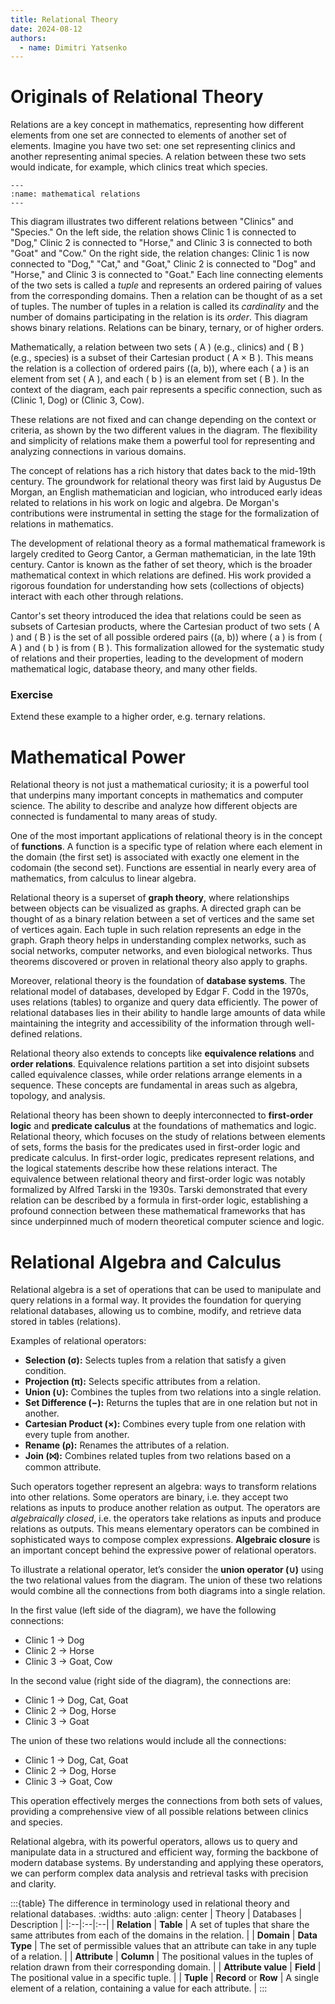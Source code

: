 ```yaml
---
title: Relational Theory
date: 2024-08-12
authors:
  - name: Dimitri Yatsenko
---
```


# Originals of  Relational Theory

Relations are a key concept in mathematics, representing how different elements from one set are connected to elements of another set of elements.
Imagine you have two set: one set representing clinics and another representing animal species.
A relation between these two sets would indicate, for example, which clinics treat which species.

```{figure} ../images/relations.png
---
:name: mathematical relations
---
```

This diagram illustrates two different relations between "Clinics" and "Species." On the left side, the relation shows Clinic 1 is connected to "Dog," Clinic 2 is connected to "Horse," and Clinic 3 is connected to both "Goat" and "Cow." On the right side, the relation changes: Clinic 1 is now connected to "Dog," "Cat," and "Goat," Clinic 2 is connected to "Dog" and "Horse," and Clinic 3 is connected to "Goat."
Each line connecting elements of the two sets is called a *tuple* and represents an ordered pairing of values from the corresponding domains.
Then a relation can be thought of as a set of tuples.
The number of tuples in a relation is called its *cardinality* and the number of domains participating in the relation is its *order*.
This diagram shows binary relations.
Relations can be binary, ternary, or of higher orders. 

Mathematically, a relation between two sets \( A \) (e.g., clinics) and \( B \) (e.g., species) is a subset of their Cartesian product \( A $\times$ B \). This means the relation is a collection of ordered pairs \((a, b)\), where each \( a \) is an element from set \( A \), and each \( b \) is an element from set \( B \). In the context of the diagram, each pair represents a specific connection, such as (Clinic 1, Dog) or (Clinic 3, Cow).

These relations are not fixed and can change depending on the context or criteria, as shown by the two different values in the diagram. The flexibility and simplicity of relations make them a powerful tool for representing and analyzing connections in various domains.

The concept of relations has a rich history that dates back to the mid-19th century. The groundwork for relational theory was first laid by Augustus De Morgan, an English mathematician and logician, who introduced early ideas related to relations in his work on logic and algebra. De Morgan's contributions were instrumental in setting the stage for the formalization of relations in mathematics.

The development of relational theory as a formal mathematical framework is largely credited to Georg Cantor, a German mathematician, in the late 19th century. Cantor is known as the father of set theory, which is the broader mathematical context in which relations are defined. His work provided a rigorous foundation for understanding how sets (collections of objects) interact with each other through relations.

Cantor's set theory introduced the idea that relations could be seen as subsets of Cartesian products, where the Cartesian product of two sets \( A \) and \( B \) is the set of all possible ordered pairs \((a, b)\) where \( a \) is from \( A \) and \( b \) is from \( B \). This formalization allowed for the systematic study of relations and their properties, leading to the development of modern mathematical logic, database theory, and many other fields.

### Exercise
Extend these example to a higher order, e.g. ternary relations.
 

#  Mathematical Power 
Relational theory is not just a mathematical curiosity; it is a powerful tool that underpins many important concepts in mathematics and computer science. The ability to describe and analyze how different objects are connected is fundamental to many areas of study.

One of the most important applications of relational theory is in the concept of **functions**. A function is a specific type of relation where each element in the domain (the first set) is associated with exactly one element in the codomain (the second set). Functions are essential in nearly every area of mathematics, from calculus to linear algebra.

Relational theory is a superset of **graph theory**, where relationships between objects can be visualized as graphs.
A directed graph can be thought of as a binary relation between a set of vertices and the same set of vertices again.
Each tuple in such relation represents an edge in the graph.
Graph theory helps in understanding complex networks, such as social networks, computer networks, and even biological networks.
Thus theorems discovered or proven in relational theory also apply to graphs.

Moreover, relational theory is the foundation of **database systems**. The relational model of databases, developed by Edgar F. Codd in the 1970s, uses relations (tables) to organize and query data efficiently. The power of relational databases lies in their ability to handle large amounts of data while maintaining the integrity and accessibility of the information through well-defined relations.

Relational theory also extends to concepts like **equivalence relations** and **order relations**. Equivalence relations partition a set into disjoint subsets called equivalence classes, while order relations arrange elements in a sequence. These concepts are fundamental in areas such as algebra, topology, and analysis.

Relational theory has been shown to deeply interconnected to  **first-order logic** and **predicate calculus** at the foundations of mathematics and logic.
Relational theory, which focuses on the study of relations between elements of sets, forms the basis for the predicates used in first-order logic and predicate calculus.
In first-order logic, predicates represent relations, and the logical statements describe how these relations interact.
The equivalence between relational theory and first-order logic was notably formalized by Alfred Tarski in the 1930s.
Tarski demonstrated that every relation can be described by a formula in first-order logic, establishing a profound connection between these mathematical frameworks that has since underpinned much of modern theoretical computer science and logic.

# Relational Algebra and Calculus

Relational algebra is a set of operations that can be used to manipulate and query relations in a formal way. It provides the foundation for querying relational databases, allowing us to combine, modify, and retrieve data stored in tables (relations).

Examples of relational operators:

- **Selection (σ):** Selects tuples from a relation that satisfy a given condition.
- **Projection (π):** Selects specific attributes from a relation.
- **Union (∪):** Combines the tuples from two relations into a single relation.
- **Set Difference (−):** Returns the tuples that are in one relation but not in another.
- **Cartesian Product (×):** Combines every tuple from one relation with every tuple from another.
- **Rename (ρ):** Renames the attributes of a relation.
- **Join (⨝):** Combines related tuples from two relations based on a common attribute.

Such operators together represent an algebra: ways to transform relations into other relations. 
Some operators are binary, i.e. they accept two relations as inputs to produce another relation as output.
The operators are *algebraically closed*, i.e. the operators take relations as inputs and produce relations as outputs.
This means elementary operators can be combined in sophisticated ways to compose complex expressions.
**Algebraic closure** is an important concept behind the expressive power of relational operators.

To illustrate a relational operator, let’s consider the **union operator (∪)** using the two relational values from the diagram. The union of these two relations would combine all the connections from both diagrams into a single relation.

In the first value (left side of the diagram), we have the following connections:

- Clinic 1 → Dog
- Clinic 2 → Horse
- Clinic 3 → Goat, Cow

In the second value (right side of the diagram), the connections are:

- Clinic 1 → Dog, Cat, Goat
- Clinic 2 → Dog, Horse
- Clinic 3 → Goat

The union of these two relations would include all the connections:

- Clinic 1 → Dog, Cat, Goat
- Clinic 2 → Dog, Horse
- Clinic 3 → Goat, Cow

This operation effectively merges the connections from both sets of values, providing a comprehensive view of all possible relations between clinics and species.

Relational algebra, with its powerful operators, allows us to query and manipulate data in a structured and efficient way, forming the backbone of modern database systems. By understanding and applying these operators, we can perform complex data analysis and retrieval tasks with precision and clarity.

:::{table} The difference in terminology  used in relational theory and relational databases.
:widths: auto
:align: center
|  Theory | Databases  | Description  |
|:--|:--|:--|
| **Relation**                   | **Table** | A set of tuples that share the same attributes from each of the domains in the relation. |
| **Domain**   | **Data Type** | The set of permissible values that an attribute can take in any tuple of a relation.  |
| **Attribute**                  | **Column** | The positional values in the tuples of relation drawn from their corresponding domain.  |
| **Attribute value** | **Field** | The positional value in a specific tuple. | 
| **Tuple**                      | **Record** or **Row**  | A single element of a relation, containing a value for each attribute.  |
:::
